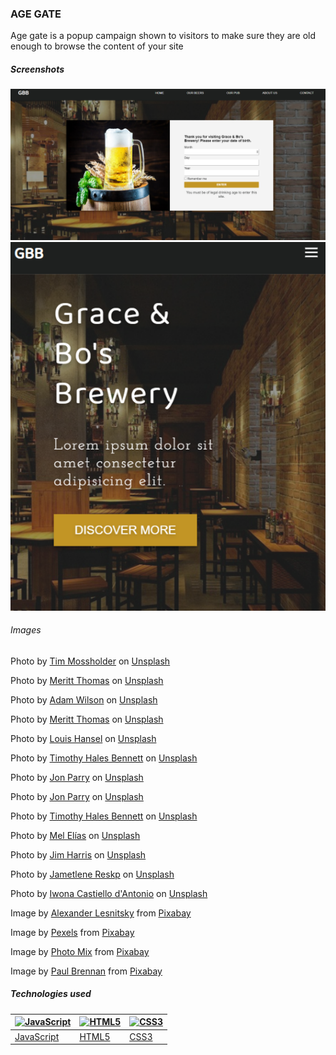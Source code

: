 ### AGE GATE

Age gate is a popup campaign shown to visitors to make sure they are old enough to browse the content of your site

##### Screenshots

 <img src="./assets/fullscreen.png" title="Large Screen" alt='Desktop screenshot'>

 <br>

 <img src="./assets/smallscreen.png"  title="Small Screen" alt='App screenshot'>
  
###### Images
Photo by <a href="https://unsplash.com/@timmossholder?utm_source=unsplash&utm_medium=referral&utm_content=creditCopyText">Tim Mossholder</a> on <a href="https://unsplash.com/s/photos/closed-sign?utm_source=unsplash&utm_medium=referral&utm_content=creditCopyText">Unsplash</a>

Photo by <a href="https://unsplash.com/@merittthomas?utm_source=unsplash&utm_medium=referral&utm_content=creditCopyText">Meritt Thomas</a> on <a href="https://unsplash.com/s/photos/brewery?utm_source=unsplash&utm_medium=referral&utm_content=creditCopyText">Unsplash</a>

Photo by <a href="https://unsplash.com/@fourcolourblack?utm_source=unsplash&utm_medium=referral&utm_content=creditCopyText">Adam Wilson</a> on <a href="https://unsplash.com/s/photos/brewing?utm_source=unsplash&utm_medium=referral&utm_content=creditCopyText">Unsplash</a>

Photo by <a href="https://unsplash.com/@merittthomas?utm_source=unsplash&utm_medium=referral&utm_content=creditCopyText">Meritt Thomas</a> on <a href="https://unsplash.com/s/photos/brewing-beer?utm_source=unsplash&utm_medium=referral&utm_content=creditCopyText">Unsplash</a>

Photo by <a href="https://unsplash.com/@louishansel?utm_source=unsplash&utm_medium=referral&utm_content=creditCopyText">Louis Hansel</a> on <a href="https://unsplash.com/s/photos/brewing-beer?utm_source=unsplash&utm_medium=referral&utm_content=creditCopyText">Unsplash</a>

Photo by <a href="https://unsplash.com/@timothyhalesbennett?utm_source=unsplash&utm_medium=referral&utm_content=creditCopyText">Timothy Hales Bennett</a> on <a href="https://unsplash.com/s/photos/brewing-beer?utm_source=unsplash&utm_medium=referral&utm_content=creditCopyText">Unsplash</a>
  
Photo by <a href="https://unsplash.com/@zn35pjqq?utm_source=unsplash&utm_medium=referral&utm_content=creditCopyText">Jon Parry</a> on <a href="https://unsplash.com/s/photos/brewing-beer?utm_source=unsplash&utm_medium=referral&utm_content=creditCopyText">Unsplash</a>

Photo by <a href="https://unsplash.com/@zn35pjqq?utm_source=unsplash&utm_medium=referral&utm_content=creditCopyText">Jon Parry</a> on <a href="https://unsplash.com/s/photos/beer?utm_source=unsplash&utm_medium=referral&utm_content=creditCopyText">Unsplash</a>

Photo by <a href="https://unsplash.com/@timothyhalesbennett?utm_source=unsplash&utm_medium=referral&utm_content=creditCopyText">Timothy Hales Bennett</a> on <a href="https://unsplash.com/s/photos/beer?utm_source=unsplash&utm_medium=referral&utm_content=creditCopyText">Unsplash</a>

Photo by <a href="https://unsplash.com/@cuartodeiibra?utm_source=unsplash&utm_medium=referral&utm_content=creditCopyText">Mel Elías</a> on <a href="https://unsplash.com/s/photos/beer?utm_source=unsplash&utm_medium=referral&utm_content=creditCopyText">Unsplash</a>

Photo by <a href="https://unsplash.com/@jamesharris_photography?utm_source=unsplash&utm_medium=referral&utm_content=creditCopyText">Jim Harris</a> on <a href="https://unsplash.com/s/photos/brewery?utm_source=unsplash&utm_medium=referral&utm_content=creditCopyText">Unsplash</a>

Photo by <a href="https://unsplash.com/@reskp?utm_source=unsplash&utm_medium=referral&utm_content=creditCopyText">Jametlene Reskp</a> on <a href="https://unsplash.com/s/photos/brewery?utm_source=unsplash&utm_medium=referral&utm_content=creditCopyText">Unsplash</a>

Photo by <a href="https://unsplash.com/@aquadrata?utm_source=unsplash&utm_medium=referral&utm_content=creditCopyText">Iwona Castiello d'Antonio</a> on <a href="https://unsplash.com/s/photos/brewery?utm_source=unsplash&utm_medium=referral&utm_content=creditCopyText">Unsplash</a>
  
Image by <a href="https://pixabay.com/users/alles-2597842/?utm_source=link-attribution&amp;utm_medium=referral&amp;utm_campaign=image&amp;utm_content=1465153">Alexander Lesnitsky</a> from <a href="https://pixabay.com/?utm_source=link-attribution&amp;utm_medium=referral&amp;utm_campaign=image&amp;utm_content=1465153">Pixabay</a>

Image by <a href="https://pixabay.com/users/pexels-2286921/?utm_source=link-attribution&amp;utm_medium=referral&amp;utm_campaign=image&amp;utm_content=1283566">Pexels</a> from <a href="https://pixabay.com/?utm_source=link-attribution&amp;utm_medium=referral&amp;utm_campaign=image&amp;utm_content=1283566">Pixabay</a>

Image by <a href="https://pixabay.com/users/photomix-company-1546875/?utm_source=link-attribution&amp;utm_medium=referral&amp;utm_campaign=image&amp;utm_content=2166004">Photo Mix</a> from <a href="https://pixabay.com/?utm_source=link-attribution&amp;utm_medium=referral&amp;utm_campaign=image&amp;utm_content=2166004">Pixabay</a>

Image by <a href="https://pixabay.com/users/paulbr75-2938186/?utm_source=link-attribution&amp;utm_medium=referral&amp;utm_campaign=image&amp;utm_content=1617495">Paul Brennan</a> from <a href="https://pixabay.com/?utm_source=link-attribution&amp;utm_medium=referral&amp;utm_campaign=image&amp;utm_content=1617495">Pixabay</a>

##### Technologies used

| <a href="https://developer.mozilla.org/en-US/docs/Web/JavaScript"><img alt="JavaScript" src="https://seeklogo.net/wp-content/uploads/2015/07/javascript-logo-vector-download.jpg" width=100></a> | <a href="https://developer.mozilla.org/en-US/docs/Web/Guide/HTML/HTML5"><img alt="HTML5" src="https://cdn4.iconfinder.com/data/icons/flat-brand-logo-2/512/html5-512.png" width=100></a> | <a href="https://www.postgresql.org/download/"><img alt="CSS3" src="https://www.iconninja.com/files/752/618/436/css-internet-technology-website-web-style-css3-icon.svg" width=100></a> |
| ------------------------------------------------------------------------------------------------------------------------------------------------------------------------------------------------ | ---------------------------------------------------------------------------------------------------------------------------------------------------------------------------------------- | --------------------------------------------------------------------------------------------------------------------------------------------------------------------------------------- |
| [JavaScript](https://developer.mozilla.org/en-US/docs/Web/JavaScript)                                                                                                                            | [HTML5](https://developer.mozilla.org/en-US/docs/Web/Guide/HTML/HTML5)                                                                                                                   | [CSS3](https://developer.mozilla.org/en-US/docs/Archive/CSS3)                                                                                                                           |
